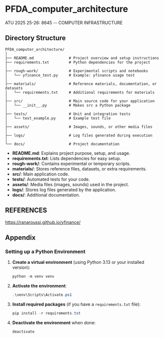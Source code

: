 # PFDA_computer_architecture
ATU 2025 25-26: 8645 -- COMPUTER INFRASTRUCTURE 

## Directory Structure

```
PFDA_computer_architecture/
│
├── README.md                # Project overview and setup instructions
├── requirements.txt         # Python dependencies for the project
│
├── rough-work/              # Experimental scripts and notebooks
│   └── yfinance_test.py     # Example: yfinance usage test
│
├── materials/               # Reference materials, documentation, or datasets
│   └── requirements.txt     # Additional requirements for materials
│
├── src/                     # Main source code for your application
│   └── __init__.py          # Makes src a Python package
│
├── tests/                   # Unit and integration tests
│   └── test_example.py      # Example test file
│
├── assets/                  # Images, sounds, or other media files
│
├── logs/                    # Log files generated during execution
│
└── docs/                    # Project documentation
```
- **README.md**: Explains project purpose, setup, and usage.
- **requirements.txt**: Lists dependencies for easy setup.
- **rough-work/**: Contains experimental or temporary scripts.
- **materials/**: Stores reference files, datasets, or extra requirements.
- **src/**: Main application code.
- **tests/**: Automated tests for your code.
- **assets/**: Media files (images, sounds) used in the project.
- **logs/**: Stores log files generated by the application.
- **docs/**: Additional documentation.

## REFERENCES

https://ranaroussi.github.io/yfinance/

## Appendix

### Setting up a Python Environment

1. **Create a virtual environment** (using Python 3.13 or your installed version):

	```powershell
	python -m venv venv
	```

2. **Activate the environment**:

	```powershell
	.\venv\Scripts\Activate.ps1
	```

3. **Install required packages** (if you have a `requirements.txt` file):

	```powershell
	pip install -r requirements.txt
	```

4. **Deactivate the environment** when done:

	```powershell
	deactivate
	```
